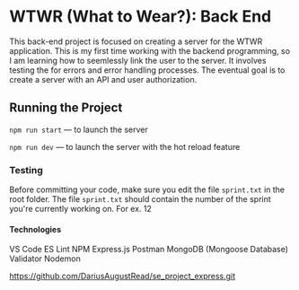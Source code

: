 # WTWR (What to Wear?): Back End

This back-end project is focused on creating a server for the WTWR application. This is my first time working with the backend programming, so I am learning how to seemlessly link the user to the server. It involves testing the for errors and error handling processes. The eventual goal is to create a server with an API and user authorization.

## Running the Project

`npm run start` — to launch the server

`npm run dev` — to launch the server with the hot reload feature

### Testing

Before committing your code, make sure you edit the file `sprint.txt` in the root folder. The file `sprint.txt` should contain the number of the sprint you're currently working on. For ex. 12

#### Technologies

VS Code
ES Lint
NPM
Express.js
Postman
MongoDB (Mongoose Database)
Validator
Nodemon

https://github.com/DariusAugustRead/se_project_express.git

